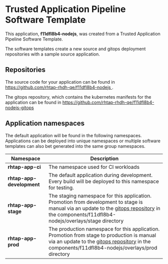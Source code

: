 # Trusted Application Pipeline Software Template

This application, **f11dfl8b4-nodejs**, was created from a Trusted Application Pipeline Software Template.

The software templates create a new source and gitops deployment repositories with a sample source application. 

## Repositories

The source code for your application can be found in [https://github.com/rhtap-rhdh-qe/f11dfl8b4-nodejs ](https://github.com/rhtap-rhdh-qe/f11dfl8b4-nodejs ).
 
The gitops repository, which contains the kubernetes manifests for the application can be found in 
[https://github.com/rhtap-rhdh-qe/f11dfl8b4-nodejs-gitops ](https://github.com/rhtap-rhdh-qe/f11dfl8b4-nodejs-gitops ) 

## Application namespaces 

The default application will be found in the following namespaces. Applications can be deployed into unique namespaces or multiple software templates can also bet generated into the same group namespaces.  

|  Namespace   |  Description   |  
| -------- | -------- |
| **rhtap-app-ci** | The namespace used for CI workloads |
| **rhtap-app-development** | The default application during development. Every build will be deployed to this namespace for testing. |
| **rhtap-app-stage** | The staging namespace for this application. Promotion from development to stage is manual via an update to the [gitops repository](https://github.com/rhtap-rhdh-qe/f11dfl8b4-nodejs-gitops ) in the components/f11dfl8b4-nodejs/overlays/stage directory |
| **rhtap-app-prod** | The production namespace for this application. Promotion from stage to production is manual via an update to the [gitops repository](https://github.com/rhtap-rhdh-qe/f11dfl8b4-nodejs-gitops ) in the components/f11dfl8b4-nodejs/overlays/prod directory |
